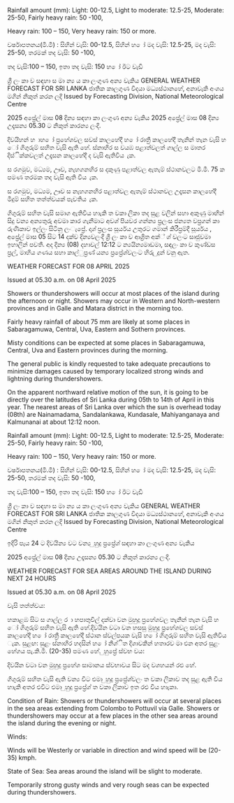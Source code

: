 Rainfall amount (mm): Light: 00-12.5, Light to moderate: 12.5-25, Moderate: 25-50, Fairly heavy rain: 50 -100,

Heavy rain: 100 – 150, Very heavy rain: 150 or more.

වර්ෂාපතනය(මි.මී) : සිහින් වැසි: 00-12.5, සිහින් හ ෝ මද වැසි: 12.5-25, මද වැසි: 25-50, තරමක් තද වැසි: 50 -100,

තද වැසි:100 – 150, ඉතා තද වැසි: 150 හ ෝ ඊට වැඩි

ශ්‍රී ලං කා ව සඳහා ස මා න්‍ය ය කා ලංගුණ අන්‍ය වැකිය GENERAL WEATHER FORECAST FOR SRI LANKA ජාතික කාලගුණ විදයා මධ්‍යස්ථානහේ, අනාවැකි අංශය මගින් නිකුත් කරන ලදි Issued by Forecasting Division, National Meteorological Centre

2025 අප්‍රේල් මාස 08 දින්‍ය සඳහා කා ලංගුණ අන්‍ය වැකිය 2025 අප්‍රේල් මාස 08 දින්‍ය උදෑසන්‍ය 05.30 ට නිකුත් කාරන්‍ය ලංදි.

දිවයිහන් හ ාහ ෝ ප්‍රහේශවල සවස් කාලහේදී හ ෝ රාත්‍රී කාලහේදී තැනින් තැන වැසි හ ෝ ගිගුරුම් සහිත වැසි ඇති හේ. ස්නාහිර ස වයඹ පළාත්වලත් ගාල්ල ස මාතර දිස්ික්කවලත් උදෑසන කාලහේදී ද වැසි ඇතිවිය ැක.

ස රගමුව, මධ්‍යම, ඌව, නැහගනහිර ස දකුණු පළාත්වල ඇතැම් ස්ථානවලට මි.මී. 75 ක පමණ තරමක තද වැසි ඇති විය ැක.

ස රගමුව, මධ්‍යම, ඌව ස නැහගනහිර පළාත්වල ඇතැම් ස්ථානවල උදෑසන කාලහේදී මීදුම් සහිත තත්ත්වයක් පැවතිය ැක.

ගිගුරුම් සහිත වැසි සමාග ඇතිවිය හාැකි ත වකා ලිකා තද සුළ වලින් සහා අකුණු මාඟින් සිදු වන්‍ය අන්‍යතුරු අවමා කාර ගැනීමාට අවශ්‍ පියවර ගන්න්‍ය ප්‍රලංස ජන්‍යත වප්‍රගන් කා රුණිකාව ඉල්ලං සිටිනු ලංැප්‍රේ. දෘශ්‍ ප්‍රලංස සූර්යය උතුරට ගමාන් කිරීප්‍රම්දී සූර්යය , අප්‍රේල් මාස 05 සිට 14 දක්ව දින්‍යවලංදී ශ්‍රී ලං කා ව ආශ්‍රිත අක්් ශ්‍ වලංට සෘජුවමා ඉහාලින් පවතී. අද දින්‍ය (08) දහාවල් 12:12 ට න්‍යයින්‍යමාඩමා, සඳලං කා ව කුණ්ඩස ප්‍රල්, මාහිය ගණය සහා කාල්ුප්‍රණ් යන්‍ය ප්‍රප්‍රේශ්‍වලංට හිරු ුදුන් වනු ඇත.

WEATHER FORECAST FOR 08 APRIL 2025

Issued at 05.30 a.m. on 08 April 2025

Showers or thundershowers will occur at most places of the island during the afternoon or night. Showers may occur in Western and North-western provinces and in Galle and Matara district in the morning too.

Fairly heavy rainfall of about 75 mm are likely at some places in Sabaragamuwa, Central, Uva, Eastern and Sothern provinces.

Misty conditions can be expected at some places in Sabaragamuwa, Central, Uva and Eastern provinces during the morning.

The general public is kindly requested to take adequate precautions to minimize damages caused by temporary localized strong winds and lightning during thundershowers.

On the apparent northward relative motion of the sun, it is going to be directly over the latitudes of Sri Lanka during 05th to 14th of April in this year. The nearest areas of Sri Lanka over which the sun is overhead today (08th) are Nainamadama, Sandalankawa, Kundasale, Mahiyanganaya and Kalmunanai at about 12:12 noon.

Rainfall amount (mm): Light: 00-12.5, Light to moderate: 12.5-25, Moderate: 25-50, Fairly heavy rain: 50 -100,

Heavy rain: 100 – 150, Very heavy rain: 150 or more.

වර්ෂාපතනය(මි.මී) : සිහින් වැසි: 00-12.5, සිහින් හ ෝ මද වැසි: 12.5-25, මද වැසි: 25-50, තරමක් තද වැසි: 50 -100,

තද වැසි:100 – 150, ඉතා තද වැසි: 150 හ ෝ ඊට වැඩි

ශ්‍රී ලං කා ව සඳහා ස මා න්‍ය ය කා ලංගුණ අන්‍ය වැකිය GENERAL WEATHER FORECAST FOR SRI LANKA ජාතික කාලගුණ විදයා මධ්‍යස්ථානහේ, අනාවැකි අංශය මගින් නිකුත් කරන ලදි Issued by Forecasting Division, National Meteorological Centre

ඉදිරි පැය 24 ට දිවයින්‍ය වට වන්‍ය ුහුදු ප්‍රප්‍රේශ්‍ සඳහා කා ලංගුණ අන්‍ය වැකිය

2025 අප්‍රේල් මාස 08 දින්‍ය උදෑසන්‍ය 05.30 ට නිකුත් කාරන්‍ය ලංදි.

WEATHER FORECAST FOR SEA AREAS AROUND THE ISLAND DURING NEXT 24 HOURS

Issued at 05.30 a.m. on 08 April 2025

වැසි තත්ත්වය:

හකාළඹ සිට ස ගාල්ල ර ා හපාතුවිල් දක්වා වන මුහුදු ප්‍රහේශවල තැනින් තැන වැසි හ ෝ ගිගුරුම් සහිත වැසි ඇති හේ.දිවයින වටා වන හසසු මුහුදු ප්‍රහේශවල සවස් කාලහේදී හ ෝ රාත්‍රී කාලහේදී ස්ථාන ස්වල්පයක වැසි හ ෝ ගිගුරුම් සහිත වැසි ඇතිවිය ැක. සුළඟ: සුළං ස්නාහිර හදසින් හ ෝ නිශ්ිත දිශාවකින් හතාරව මා එන අතර සුළං හේගය පැ.කි.මී. (20-35) පමණ හේ. ුහුප්‍රේ ස්වභ වය:

දිවයින වටා වන මුහුදු ප්‍රහේශ සාමානය ස්වභාවය සිට මද වශහයන් රළු හේ.

ගිගුරුම් සහිත වැසි ඇති වන්‍ය විට එමා ුහුදු ප්‍රප්‍රේශ්‍වලං ත වකා ලිකාව තද සුළ ඇති විය හාැකි අතර එවිට එමා ුහුදු ප්‍රප්‍රේශ්‍ ත වකා ලිකාව ඉත රළු විය හාැකා.

Condition of Rain: Showers or thundershowers will occur at several places in the sea areas extending from Colombo to Pottuvil via Galle. Showers or thundershowers may occur at a few places in the other sea areas around the island during the evening or night.

Winds:

Winds will be Westerly or variable in direction and wind speed will be (20-35) kmph.

State of Sea: Sea areas around the island will be slight to moderate.

Temporarily strong gusty winds and very rough seas can be expected during thundershowers.